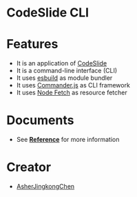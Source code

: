 # CodeSlide CLI

# Features
- It is an application of [CodeSlide](../../)
- It is a command-line interface (CLI)
- It uses [esbuild](https://github.com/evanw/esbuild) as module bundler
- It uses [Commander.js](https://github.com/tj/commander.js) as CLI framework
- It uses [Node Fetch](https://github.com/node-fetch/node-fetch) as resource fetcher

# Documents
- See [**Reference**](./docs/REFERENCE.md) for more information

# Creator
- [AsherJingkongChen](https://github.com/AsherJingkongChen)
